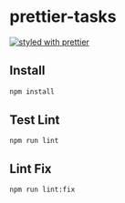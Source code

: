 # prettier-tasks

[![styled with prettier](https://img.shields.io/badge/styled_with-prettier-ff69b4.svg)](https://github.com/prettier/prettier)

## Install

```bash
npm install
```

## Test Lint

```
npm run lint
```

## Lint Fix

```
npm run lint:fix
```
